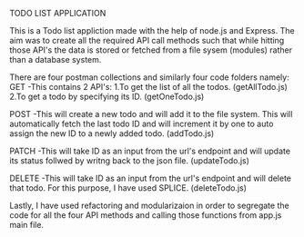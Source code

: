 TODO LIST APPLICATION

This is a Todo list appliction made with the help of node.js and Express.
The aim was to create all the required API call methods such that while hitting those API's the data is stored or fetched
from a file sysem (modules) rather than a database system.

There are four postman collections and similarly four code folders namely:
GET
-This contains 2 API's:
1.To get the list of all the todos. (getAllTodo.js)
2.To get a todo by specifying its ID. (getOneTodo.js)

POST
-This will create a new todo and will add it to the file system. This will automatically fetch the last todo ID and will increment it
by one to auto assign the new ID to a newly added todo.
(addTodo.js)

PATCH
-This will take ID as an input from the url's endpoint and will update its status follwed by writng back to the json file.
(updateTodo.js)

DELETE
-This will take ID as an input from the url's endpoint and will delete that todo. For this purpose, I have used SPLICE.
(deleteTodo.js)

Lastly, I have used refactoring and modularizaion in order to segregate the code for all the four API methods and calling those functions
from app.js main file.
